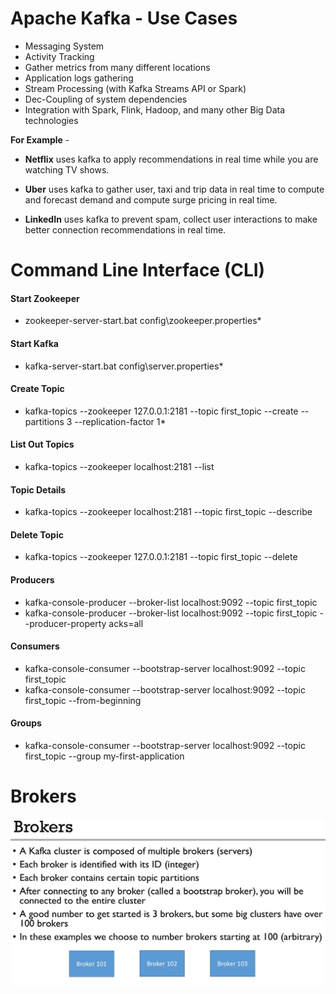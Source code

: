 # Apache Kafka - Use Cases 

- Messaging System
- Activity Tracking
- Gather metrics from many different locations
- Application logs gathering
- Stream Processing (with Kafka Streams API or Spark)
- Dec-Coupling of system dependencies
- Integration with Spark, Flink, Hadoop, and many other Big Data technologies

**For Example** -

* **Netflix** uses kafka to apply recommendations in real time while you are watching TV shows.

* **Uber** uses kafka to gather user, taxi and trip data in real time to compute and forecast demand and compute surge pricing in real time.

* **LinkedIn** uses kafka to prevent spam, collect user interactions to make better connection recommendations in real time. 




# Command Line Interface (CLI)

#### Start Zookeeper
* zookeeper-server-start.bat config\zookeeper.properties*

#### Start Kafka
* kafka-server-start.bat config\server.properties*

#### Create Topic
* kafka-topics --zookeeper 127.0.0.1:2181 --topic first_topic --create --partitions 3 --replication-factor 1*

#### List Out Topics
* kafka-topics --zookeeper localhost:2181 --list

#### Topic Details
* kafka-topics --zookeeper localhost:2181 --topic first_topic --describe

#### Delete Topic
* kafka-topics --zookeeper 127.0.0.1:2181 --topic first_topic --delete

#### Producers
* kafka-console-producer --broker-list localhost:9092 --topic first_topic
* kafka-console-producer --broker-list localhost:9092 --topic first_topic --producer-property acks=all

#### Consumers
* kafka-console-consumer --bootstrap-server localhost:9092 --topic first_topic
* kafka-console-consumer --bootstrap-server localhost:9092 --topic first_topic --from-beginning

#### Groups
* kafka-console-consumer --bootstrap-server localhost:9092 --topic first_topic --group my-first-application


# Brokers

![GitHub Logo](/images/1.Brokers.png)